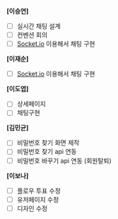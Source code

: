 **[이승연]**

- [ ]  실시간 채팅 설계
- [ ]  컨벤션 회의
- [ ]  [Socket.io](http://Socket.io) 이용해서 채팅 구현

**[이재순]**

- [ ]  [Socket.io](http://Socket.io) 이용해서 채팅 구현

**[이도엽]**

- [ ]  상세페이지
- [ ]  채팅구현

**[김민균]**

- [ ]  비밀번호 찾기 화면 제작
- [ ]  비밀번호 찾기 api 연동
- [ ]  비밀번호 바꾸기 api 연동 (회원탈퇴)

**[이보나]**

- [ ]  플로우 투표 수정
- [ ]  유저페이지 수정
- [ ]  디자인 수정